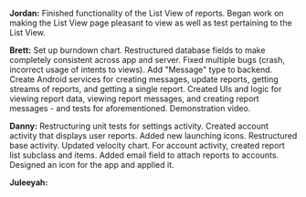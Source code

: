 **Jordan:** Finished functionality of the List View of reports.  Began work on making the List View page pleasant to view as well as test pertaining to the List View.  

**Brett:** Set up burndown chart. Restructured database fields to make completely consistent across app and server. Fixed multiple bugs (crash, incorrect usage of intents to views). Add "Message" type to backend. Create Android services for creating messages, update reports, getting streams of reports, and getting a single report. Created UIs and logic for viewing report data, viewing report messages, and creating report messages - and tests for aforementioned. Demonstration video.

**Danny:** Restructuring unit tests for settings activity. Created account activity that displays user reports. Added new launching icons. Restructured base activity. Updated velocity chart. For account activity, created report list subclass and items. Added email field to attach reports to accounts. Designed an icon for the app and applied it.  

**Juleeyah:**
